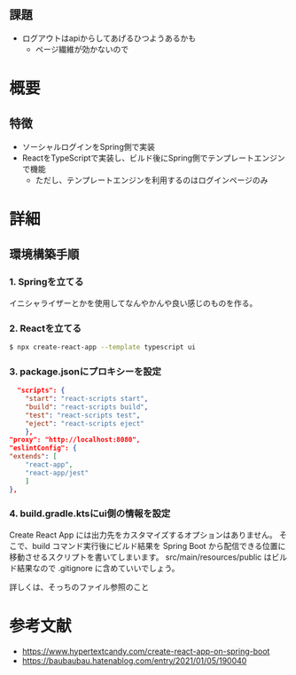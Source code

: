 ## 課題
* ログアウトはapiからしてあげるひつようあるかも
  * ページ繊維が効かないので

# 概要
## 特徴
* ソーシャルログインをSpring側で実装
* ReactをTypeScriptで実装し、ビルド後にSpring側でテンプレートエンジンで機能
  * ただし、テンプレートエンジンを利用するのはログインページのみ

# 詳細
## 環境構築手順
### 1. Springを立てる
イニシャライザーとかを使用してなんやかんや良い感じのものを作る。

### 2. Reactを立てる
```bash
$ npx create-react-app --template typescript ui
```

### 3. package.jsonにプロキシーを設定
```json
  "scripts": {
    "start": "react-scripts start",
    "build": "react-scripts build",
    "test": "react-scripts test",
    "eject": "react-scripts eject"
    },
"proxy": "http://localhost:8080",
"eslintConfig": {
"extends": [
    "react-app",
    "react-app/jest"
    ]
},
```

### 4. build.gradle.ktsにui側の情報を設定
Create React App には出力先をカスタマイズするオプションはありません。
そこで、build コマンド実行後にビルド結果を Spring Boot から配信できる位置に移動させるスクリプトを書いてしまいます。
src/main/resources/public はビルド結果なので .gitignore に含めていいでしょう。

詳しくは、そっちのファイル参照のこと

# 参考文献
* https://www.hypertextcandy.com/create-react-app-on-spring-boot
* https://baubaubau.hatenablog.com/entry/2021/01/05/190040
